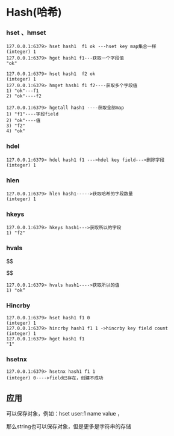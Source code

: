 # Hash(哈希)

### hset 、hmset

```
127.0.0.1:6379> hset hash1  f1 ok ---hset key map集合一样
(integer) 1
127.0.0.1:6379> hget hash1 f1---获取一个字段值
"ok"

127.0.0.1:6379> hset hash1  f2 ok
(integer) 1
127.0.0.1:6379> hmget hash1 f1 f2----获取多个字段值
1) "ok"---f1
2) "ok"----f2

127.0.0.1:6379> hgetall hash1 ----获取全部map
1) "f1"----字段field
2) "ok"----值
3) "f2"
4) "ok"

```

### hdel

```
127.0.0.1:6379> hdel hash1 f1 --->hdel key field--->删除字段
(integer) 1
```

### hlen

```
127.0.0.1:6379> hlen hash1----->获取哈希的字段数量
(integer) 1

```

###  hkeys

```
127.0.0.1:6379> hkeys hash1--->获取所以的字段
1) "f2"
```

### hvals

$$

$$

```
127.0.0.1:6379> hvals hash1---->获取所以的值
1) "ok“
```

### Hincrby 

```
127.0.0.1:6379> hset hash1 f1 0
(integer) 1
127.0.0.1:6379> hincrby hash1 f1 1 ->hincrby key field count
(integer) 1
127.0.0.1:6379> hget hash1 f1
"1"
```

###  hsetnx

```
127.0.0.1:6379> hsetnx hash1 f1 1  
(integer) 0---->field已存在，创建不成功
```

## 应用

可以保存对象，例如：hset  user:1   name  value ，

那么string也可以保存对象，但是更多是字符串的存储